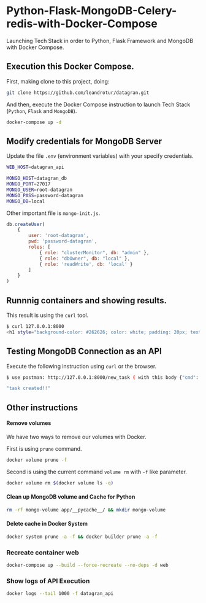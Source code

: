 # Python-Flask-MongoDB-Celery-redis-with-Docker-Compose
Launching Tech Stack in order to Python, Flask Framework and MongoDB with Docker Compose. 



## Execution this Docker Compose.

First, making clone to this project, doing: 

```bash
git clone https://github.com/leandrotur/datagran.git
```

And then, execute the Docker Compose instruction to launch Tech Stack (`Python`, `Flask` and `MongoDB`). 

```bash
docker-compose up -d
```

## Modify credentials for MongoDB Server

Update the file `.env` (environment variables) with your specify credentials. 

```bash
WEB_HOST=datagran_api

MONGO_HOST=datagran_db
MONGO_PORT=27017
MONGO_USER=root-datagran
MONGO_PASS=password-datagran
MONGO_DB=local
```

Other important file is `mongo-init.js`.

```javascript
db.createUser(
    {
        user: 'root-datagran',
        pwd: 'password-datagran',
        roles: [
            { role: "clusterMonitor", db: "admin" },
            { role: "dbOwner", db: "local" },
            { role: 'readWrite', db: 'local' }
        ]
    }
)
```

## Runnnig containers and showing results.

This result is using the `curl` tool.

```bash
$ curl 127.0.0.1:8000
<h1 style="background-color: #262626; color: white; padding: 20px; text-align:center;">Hello, datagran!</h1>
```



## Testing MongoDB Connection as an API

Execute the following instruction using `curl` or the browser.

```bash
$ use postman: http://127.0.0.1:8000/new_task ( with this body {"cmd": "ls"} )

"task created!!"
```

## Other instructions

#### Remove volumes
We have two ways to remove our volumes with Docker.

First is using `prune` command.

```bash
docker volume prune -f
```

Second is using the current command `volume rm` with `-f` like parameter.

```bash
docker volume rm $(docker volume ls -q)
```

#### Clean up MongoDB volume and Cache for Python

```bash
rm -rf mongo-volume app/__pycache__/ && mkdir mongo-volume
```

#### Delete cache in Docker System

```bash
docker system prune -a -f && docker builder prune -a -f
```

### Recreate container web

```bash
docker-compose up --build --force-recreate --no-deps -d web
```

### Show logs of API Execution

```bash
docker logs --tail 1000 -f datagran_api
```
